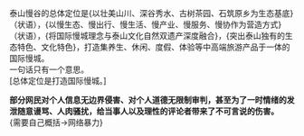 
泰山慢谷的总体定位是{以壮美山川、深谷秀水、古树茶园、石筑原乡为生态基底}（状语），{以慢生态、慢出行、慢生活、慢产业、慢服务、慢协作为营造方式}（状语），{将国际慢城理念与泰山文化自然双遗产深度融合}，{突出泰山独有的生态特色、文化特色}，打造集养生、休闲、度假、体验等中高端旅游产品于一体的国际慢城。  
一句话只有一个意思。  
[总体定位是打造国际慢城。]  


**部分网民对个人信息无边界侵害、对个人道德无限制审判，甚至为了一时情绪的发泄随意谩骂、人肉骚扰，给当事人以及理性的评论者带来了不可言说的伤害。**  
{需要自己概括->网络暴力}  
